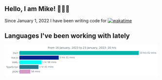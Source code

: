 ## Hello, I am Mike! 🙋🏻‍♂️

Since January 1, 2022 I have been writing code for 
[![wakatime](https://wakatime.com/badge/user/14aaa887-f33c-4964-831a-f5571f887a02.svg)](https://wakatime.com/@14aaa887-f33c-4964-831a-f5571f887a02)

## Languages I've been working with lately

<img
  src="https://github.com/mikezamayias/mikezamayias/blob/main/images/stat.svg"
  alt="WakaTime Activity"
/>
